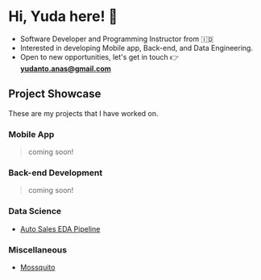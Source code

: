 # Hi, Yuda here! 👋

- Software Developer and Programming Instructor from 🇮🇩
- Interested in developing Mobile app, Back-end, and Data Engineering.
- Open to new opportunities, let's get in touch 👉 **<yudanto.anas@gmail.com>**

## Project Showcase

These are my projects that I have worked on.

### Mobile App

> coming soon!

### Back-end Development

> coming soon!

### Data Science

- [Auto Sales EDA Pipeline](https://github.com/yudantoanas/auto-sales-eda-pipeline)

### Miscellaneous

- [Mossquito](https://github.com/yudantoanas/mossquito)
